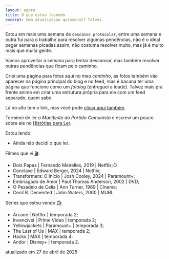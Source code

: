 ```yaml
---
layout: agora
title: O que estou fazendo
excerpt: Uma atualizaçao quinzenal? Talvez.
---
```

<section class="texto-geral">
<p>Estou em mais uma semana de <code>descanso protocolar</code>, entre uma semana e outra fui para o trabalho para resolver algumas pendências, não é o ideal pegar semanas picadas assim, não costuma resolver muito, mas já é muito mais que muita gente.</p>
<p>Vamos aproveitar a semana para tentar descansar, mas também resolver outras pendências que ficam pelo caminho.</p>
<p>Criei uma página para fotos aqui no <i>meu cantinho</i>, as fotos também vão aparecer na página principal do blog e no feed, mas é bacana ter uma página que funcione como um <i>fotolog</i> (entreguei a idade). Talvez mais pra frente anime em criar uma estrutura própria para ele com um feed separado, quem sabe.</p>
<p>Lá no alto tem o link, mas você pode <a href="{{ site.url }}/fotolog" alt="link para meu fotolog" title="meu fotolog">clicar aqui também</a>.</p>
<p>Terminei de ler o <i>Manifesto do Partido Comunista</i> e escrevi um pouco sobre ele no <a href="https://www.historiasparaler.blog.br/2025/04/httpswww.historiasparaler.blog.br202504O-manifesto-do-partido-comunista-marx-e-engels.html" alt="link para ir para a postagem" title="Manifesto Comunista, o post">Histórias para Ler</a>.</p>
</section>
<section class="estou-fazendo">Estou lendo:
<ul>
<li>Ainda não decidi o que ler.</li>
</ul>
Filmes que vi <a href="https://letterboxd.com/dalbo1201/films/diary/" class="linkcab">&#127916;</a>:
<ul>
<li>Dois Papas | Fernando Meirelles, 2019&nbsp;| Netflix;↺</li>
<li>Conclave | Edward Berger, 2024&nbsp;| Netflix;</li>
<li>Transformers: O Início | Josh Cooley, 2024&nbsp;| Paramount+;</li>
<li>Embriagado de Amor | Paul Thomas Anderson, 2002&nbsp;| DVD;</li>
<li>O Pesadelo de Celia | Ann Turner, 1989&nbsp;| Cinema;</li>
<li>Cecil B. Demented | John Waters, 2000&nbsp;| MUBI.</li>
</ul>
Séries que estou vendo <a href="https://tvtime.com/r/38uUh" class="linkcab">&#128250;</a>:
<ul>
<li>Arcane | Netflix | temporada&nbsp;2;</li>
<li>Invencível | Prime Video&nbsp;| temporada&nbsp;2;</li>
<li>Yellowjackets | Paramount+&nbsp;| temporada&nbsp;3;</li>
<li>The Last of Us | MAX&nbsp;| temporada&nbsp;2;</li>
<li>Hacks | MAX&nbsp;| temporada&nbsp;4;</li>
<li>Andor | Disney+&nbsp;| temporada&nbsp;2.</li>
</ul>
</section>
<aside class="atualizacao">
    atualizado em 27 de abril de 2025
</aside>
